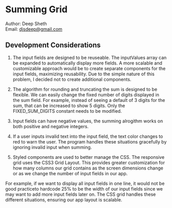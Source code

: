 # Summing Grid

Author: Deep Sheth  
Email: djsdeep@gmail.com

## Development Considerations

1. The input fields are designed to be reuseable. The inputValues array can be expanded to automatically display more fields. A more scalable and customizable approach would be to create separate components for the input fields, maximizing reusability. Due to the simple nature of this problem, I decided not to create additional components.

2. The algorithm for rounding and truncating the sum is designed to be flexible. We can easily change the fixed number of digits displayed in the sum field. For example, instead of seeing a default of 3 digits for the sum, that can be increased to show 5 digits. Only the FIXED_SUM_DIGITS constant needs to be modified.

3. Input fields can have negative values, the summing alrogithm works on both positive and negative integers.

4. If a user inputs invalid text into the input field, the text color changes to red to warn the user. The program handles these situations gracefully by ignoring invalid input when summing.

5. Styled components are used to better manage the CSS. The responsive grid uses the CSS3 Grid Layout. This provides greater customization for how many columns our grid contains as the screen dimensions change or as we change the number of input fields in our app.

For example, if we want to display all input fields in one line, it would not be good practiceto hardcode 25% to be the width of our input fields since we may want to add more input fields later on. The CSS grid handles these different situations, ensuring our app layout is scalable.
